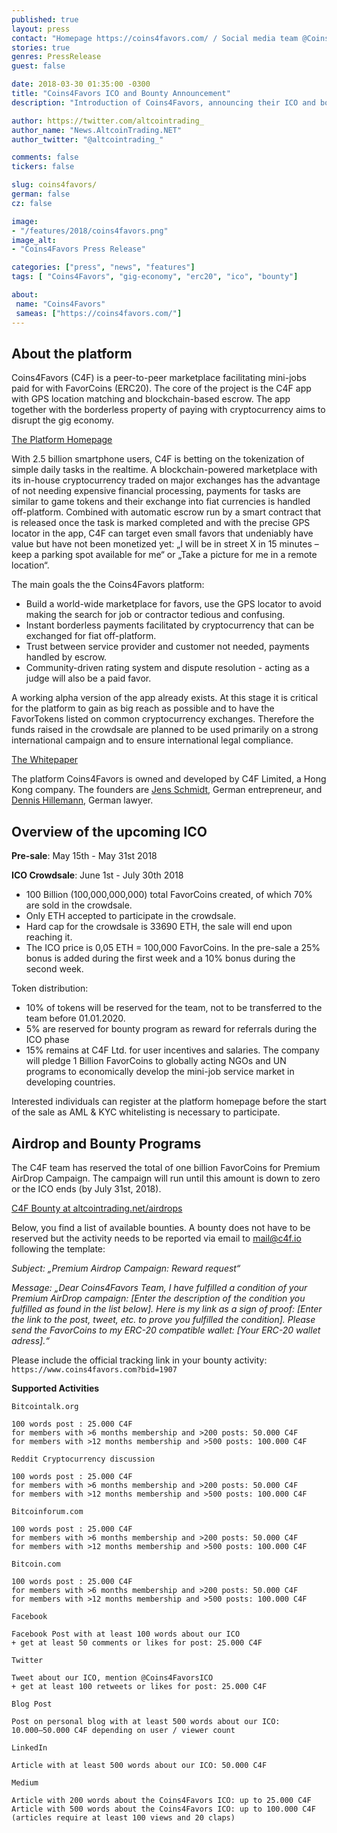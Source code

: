 ```yaml
---
published: true
layout: press
contact: "Homepage https://coins4favors.com/ / Social media team @Coins4Favors"
stories: true
genres: PressRelease
guest: false

date: 2018-03-30 01:35:00 -0300
title: "Coins4Favors ICO and Bounty Announcement"
description: "Introduction of Coins4Favors, announcing their ICO and bounty programs."

author: https://twitter.com/altcointrading_
author_name: "News.AltcoinTrading.NET"
author_twitter: "@altcointrading_"

comments: false
tickers: false

slug: coins4favors/
german: false
cz: false

image:
- "/features/2018/coins4favors.png"
image_alt:
- "Coins4Favors Press Release"

categories: ["press", "news", "features"]
tags: [ "Coins4Favors", "gig-economy", "erc20", "ico", "bounty"]

about:
 name: "Coins4Favors"
 sameas: ["https://coins4favors.com/"]
---
```


## About the platform

Coins4Favors (C4F) is a peer-to-peer marketplace facilitating mini-jobs paid for with FavorCoins (ERC20). The core of the project is the C4F app with GPS location matching and blockchain-based escrow. The app together with the borderless property of paying with cryptocurrency aims to disrupt the gig economy.

[The Platform Homepage](https://coins4favors.com/)

With 2.5 billion smartphone users, C4F is betting on the tokenization of simple daily tasks in the realtime. A blockchain-powered marketplace with its in-house cryptocurrency traded on major exchanges has the advantage of not needing expensive financial processing, payments for tasks are similar to game tokens and their exchange into fiat currencies is handled off-platform. Combined with automatic escrow run by a smart contract that is released once the task is marked completed and with the precise GPS locator in the app, C4F can target even small favors that undeniably have value but have not been monetized yet: „I will be	in street	X	in 15	minutes	– keep a parking spot	available	for	me“ or „Take a picture for me in	a	remote location“.

The main goals the the Coins4Favors platform:

* Build a world-wide marketplace for favors, use the GPS locator to avoid making the search for job or contractor tedious and confusing.
* Instant borderless payments facilitated by cryptocurrency that can be exchanged for fiat off-platform.
* Trust between service provider and customer not needed, payments handled by escrow.
* Community-driven rating system and dispute resolution - acting as a judge will also be a paid favor.

A working alpha version of the app already exists. At this stage it is critical for the platform to gain as big reach as possible and to have the FavorTokens listed on common cryptocurrency exchanges. Therefore the funds raised in the crowdsale are planned to be used primarily on a strong international campaign and to ensure international legal compliance.  

[The Whitepaper](http://www.coins4favors.com/docs/C4F_Whitepaper.pdf)

The platform Coins4Favors is owned and developed by C4F Limited, a Hong Kong company. The founders are [Jens Schmidt](https://www.linkedin.com/in/jensschmidt/), German entrepreneur, and [Dennis Hillemann](https://www.linkedin.com/in/dennis-hillemann-a72b7b121/), German lawyer.


## Overview of the upcoming ICO

**Pre-sale**: May 15th - May 31st 2018

**ICO Crowdsale**: June 1st - July 30th 2018

* 100 Billion (100,000,000,000) total FavorCoins created, of which 70% are sold in the crowdsale.
* Only ETH accepted to participate in the crowdsale.
* Hard cap for the crowdsale is 33690 ETH, the sale will end upon reaching it.
* The ICO price is 0,05 ETH = 100,000 FavorCoins. In the pre-sale a 25% bonus is added during the first week and a 10% bonus during the second week.

Token distribution:

* 10% of tokens will be reserved for the team, not to be transferred to the team before 01.01.2020.
* 5% are reserved for bounty program as reward for referrals during the ICO phase
* 15% remains at C4F Ltd. for user incentives and salaries. The company will pledge 1 Billion FavorCoins to globally acting NGOs and UN programs to economically develop the mini-job service market in developing countries.

Interested individuals can register at the platform homepage before the start of the sale as AML & KYC whitelisting is necessary to participate.

## Airdrop and Bounty Programs

The C4F team has reserved the total of one billion FavorCoins for Premium AirDrop Campaign. The campaign will run until this amount is down to zero or the ICO ends (by July 31st, 2018).

[C4F Bounty at altcointrading.net/airdrops](https://www.altcointrading.net/airdrops/)

Below, you find a list of available bounties. A bounty does not have to be reserved but the activity needs to be reported via email to mail@c4f.io following the template:

*Subject: „Premium Airdrop Campaign: Reward request“*

*Message: „Dear Coins4Favors Team, I have fulfilled a condition of your Premium AirDrop campaign: [Enter the description of the condition you fulfilled as found in the list below]. Here is my link as a sign of proof: [Enter the link to the post, tweet, etc. to prove you fulfilled the condition]. Please send the FavorCoins to my ERC-20 compatible wallet: [Your ERC-20 wallet adress].“*

Please include the official tracking link in your bounty activity: `https://www.coins4favors.com?bid=1907`

**Supported Activities**


```
Bitcointalk.org

100 words post : 25.000 C4F
for members with >6 months membership and >200 posts: 50.000 C4F
for members with >12 months membership and >500 posts: 100.000 C4F

Reddit Cryptocurrency discussion

100 words post : 25.000 C4F
for members with >6 months membership and >200 posts: 50.000 C4F
for members with >12 months membership and >500 posts: 100.000 C4F

Bitcoinforum.com

100 words post : 25.000 C4F
for members with >6 months membership and >200 posts: 50.000 C4F
for members with >12 months membership and >500 posts: 100.000 C4F

Bitcoin.com

100 words post : 25.000 C4F
for members with >6 months membership and >200 posts: 50.000 C4F
for members with >12 months membership and >500 posts: 100.000 C4F

Facebook

Facebook Post with at least 100 words about our ICO
+ get at least 50 comments or likes for post: 25.000 C4F

Twitter

Tweet about our ICO, mention @Coins4FavorsICO
+ get at least 100 retweets or likes for post: 25.000 C4F

Blog Post

Post on personal blog with at least 500 words about our ICO:
10.000–50.000 C4F depending on user / viewer count

LinkedIn

Article with at least 500 words about our ICO: 50.000 C4F

Medium

Article with 200 words about the Coins4Favors ICO: up to 25.000 C4F
Article with 500 words about the Coins4Favors ICO: up to 100.000 C4F
(articles require at least 100 views and 20 claps)
```
